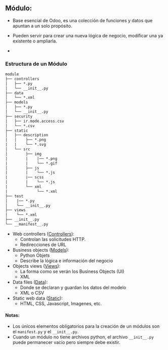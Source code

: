 ## Módulo:
- Base esencial de Odoo, es una colección de funciones y datos que apuntan a un solo propósito.

- Pueden servir para crear una nueva lógica de negocio, modificar una ya existente o ampliarla.

- 

### Estructura de un Módulo
```txt
module
├── controllers
│   ├── *.py
│   └── __init__.py
├── data
│   └── *.xml
├── models
│   ├── *.py
│   └── __init__.py
├── security
│   ├── ir.mode.access.csv
│   └── *.csv
├── static
│   ├── description
│   │    ├── *.png
|   |    └── *.svg
│   └── src
│        ├── img
|        |    |── *.png
|        |    └── *.gif
│        ├── js
|        |    └── *.js
|        |── scss
|        |    └── *.js
|        └── xml
|             └── *.xml
├── test
│    |── *.py
│    └── __init__.py
├── views
│    └── *.xml
├── __init__.py
└── __manifest__.py
```


- Web controllers ([Controllers](./controllers/README.md)):
    - Controlan las solicitudes HTTP.
    - Redirecciones de URL
- Business objects ([Models](./models/README.md)):
    - Python Objets
    - Describe la lógica e información del negocio
- Objects views ([Views](./views/README.md)):
    - La forma como se verán los Business Objects (UI)
    - XML
- Data files ([Data](./data/README.md)):
    - Donde se declaran y guardan los datos del modelo
    - XML o CSV
- Static web data ([Static](.static/README.md)):
    - HTML, CSS, Javascript, Imagenes, etc.


#### Notas:
- Los únicos elementos obligatorios para la creación de un módulos son el `manifest.py` y el `__init__.py`.
- Cuando un módulo no tiene archivos python, el archivo `__init__.py` puede permanecer vacío pero siempre debe existir.
